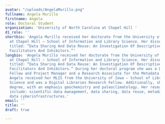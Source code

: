 ```yaml
---
avatar: "/uploads/AngelaMurillo.png"
fullname: Angela Murillo
firstname: Angela
role: Doctoral Student
organization: 'University of North Carolina at Chapel Hill '
d1_role: ''
shortbio: 'Angela Murillo received her doctorate from the University of North Carolina
  at Chapel Hill – School of Information and Library Science. Her dissertation is
  titled: “Data Sharing And Data Reuse: An Investigation Of Descriptive Information
  Facilitators And Inhibitors.”'
longbio: 'Angela Murillo received her doctorate from the University of North Carolina
  at Chapel Hill – School of Information and Library Science. Her dissertation is
  titled: “Data Sharing And Data Reuse: An Investigation Of Descriptive Information
  Facilitators And Inhibitors.” During her doctoral program she was a DigCCurr II
  Fellow and Project Manager and a Research Associate for the Metadata Research Center.
  Angela received her MLIS from the University of Iowa – School of Library and Information
  Science and was a Digital Libraries Research Fellow. Additionally, she has a geoscience
  degree, with an emphasis geochemistry and paleoclimatology. Her research interests
  include: scientific data management, data sharing, data reuse, metadata and scientific
  data cyberinfrastructures.'
email: ''
title: ''
draft: true

---
```

